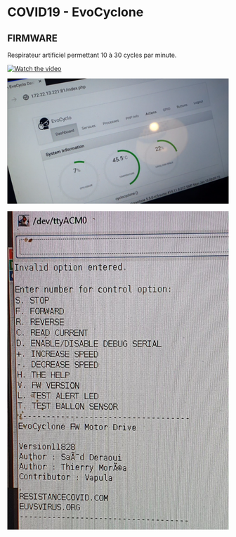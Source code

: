 # COVID19 - EvoCyclone 
## FIRMWARE

Respirateur artificiel permettant 10 à 30 cycles par minute. 


[![Watch the video](https://raw.githubusercontent.com/libre/evocyclone/master/docs/images/preview-video1.jpg)](https://youtu.be/QGe1vSHL8Ds)

![Home Evo Photo](https://raw.githubusercontent.com/libre/evocyclone/master/docs/images/evocylone-software.png)

![Firmware Pilote](https://raw.githubusercontent.com/libre/evocyclone/master/docs/images/evocyclone-fw.jpg)
